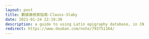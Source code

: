 ```yaml
---
layout: post
title: 數據庫檢索指南-Clauss-Slaby
date: 2021-01-24 22:19:30
description: a guide to using Latin epigraphy database, in CN
redirect: https://www.douban.com/note/793751164/
---
```


